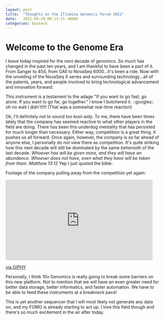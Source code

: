 ```yaml
---
layout: post
title:  "Thoughts on the Illumina Genomics Forum 2022"
date:   2022-09-29 08:13:15 +0000
categories: biotech
---
```

# Welcome to the Genome Era

I leave today inspired for the next decade of genomics. So much has changed in the past ten years, and I am thankful to have been a part of it. From Sanger to 454, from GAII to NovaSeq 6000...it's been a ride. Now with the unveiling of the NovaSeq X series and surrounding technology...all of the patents, years, and people involved to bring technological advancement and innovation forward. 

This instrument is a testament to the adage "If you want to go fast, go alone. If you want to go far, go together." I know I butchered it. ::googles:: oh no wait I didn't!!!! (That was a somewhat real-time reaction)

Ok, I'll definitely not to sound too kool-aidy. To me, there have been times lately that the company has seemed reactive to what other players in the field are doing. There has been this underdog mentality that has persisted for much longer than necessary. Either way, competition is a great thing. It pushes us all forward. Once again, however, the company is so far ahead of anyone else, I personally do not view there as competition. It's quite striking how this next decade will still be dominated by the same behemoth of the last decade. *Whoever has will be given more, and they will have an abundance. Whoever does not have, even what they have will be taken from them. Matthew 13:12* Yep I just quoted the bible. 

Footage of the company pulling away from the competition yet again:
<iframe src="https://giphy.com/embed/vCJrwYGBQlbdS" width="480" height="263" frameBorder="0" class="giphy-embed" allowFullScreen></iframe><p><a href="https://giphy.com/gifs/usain-bolt-vCJrwYGBQlbdS">via GIPHY</a></p>


Personally, I think 10x Genomics is really going to break some barriers on this new platform. Not to mention that we will have an even greater need for better data storage, better informatics, and faster automation. We have to be able to feed these instruments at a breakneck pace!

This is yet another sequencer that I will most likely not generate any data on, and my FOMO is already starting to act up. I love this field though and there's so much excitement in the air after today.